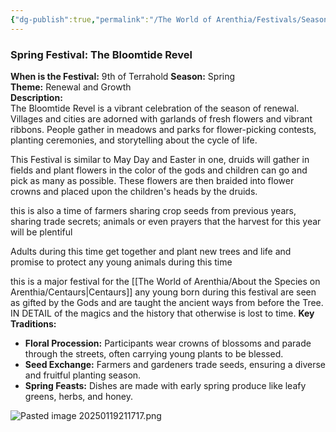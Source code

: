 ```yaml
---
{"dg-publish":true,"permalink":"/The World of Arenthia/Festivals/Seasonal Festivals/Festival of Spring - The Bloomtide Revel/","tags":["Festivals","Seasons","Spring","Calander"]}
---
```


### **Spring Festival: The Bloomtide Revel**
**When is the Festival:** 9th of Terrahold
**Season:** Spring  
**Theme:** Renewal and Growth  
**Description:**  
The Bloomtide Revel is a vibrant celebration of the season of renewal. Villages and cities are adorned with garlands of fresh flowers and vibrant ribbons. People gather in meadows and parks for flower-picking contests, planting ceremonies, and storytelling about the cycle of life.  

This Festival is similar to May Day and Easter in one, druids will gather in fields and plant flowers in the color of the gods and children can go and pick as many as possible. These flowers are then braided into flower crowns and placed upon the children's heads by the druids.

this is also a time of farmers sharing crop seeds from previous years, sharing trade secrets; animals or even prayers that the harvest for this year will be plentiful

Adults during this time get together and plant new trees and life and promise to protect any young animals during this time

this is a major festival for the [[The World of Arenthia/About the Species on Arenthia/Centaurs\|Centaurs]] any young born during this festival are seen as gifted by the Gods and are taught the ancient ways from before the Tree. IN DETAIL of the magics and the history that otherwise is lost to time.
**Key Traditions:**

- **Floral Procession:** Participants wear crowns of blossoms and parade through the streets, often carrying young plants to be blessed.
- **Seed Exchange:** Farmers and gardeners trade seeds, ensuring a diverse and fruitful planting season.
- **Spring Feasts:** Dishes are made with early spring produce like leafy greens, herbs, and honey.

![Pasted image 20250119211717.png](/img/user/Images/Pasted%20image%2020250119211717.png)